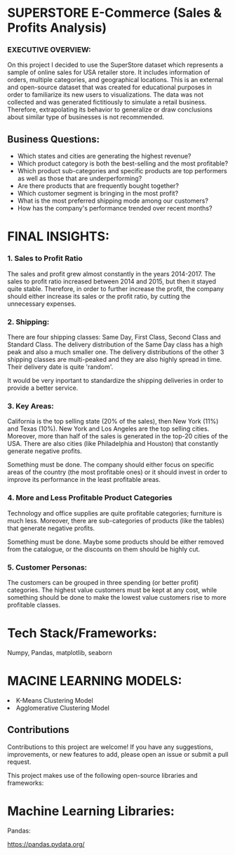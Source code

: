 <h1>SUPERSTORE E-Commerce (Sales & Profits Analysis)</h1>
<h3>EXECUTIVE OVERVIEW:</h3>
<p>On this project I decided to use the SuperStore dataset which represents a sample of online sales for USA retailer store. It includes information of orders, multiple categories, and geographical locations. This is an external and open-source dataset that was created for educational purposes in order to familiarize its new users to visualizations. The data was not collected and was generated fictitiously to simulate a retail business. Therefore, extrapolating its behavior to generalize or draw conclusions about similar type of businesses is not recommended.</p>
<h2>Business Questions:</h2>

<ul>
<li>Which states and cities are generating the highest revenue?</li>
  <li>Which product category is both the best-selling and the most profitable?</li>
   <li>Which product sub-categories and specific products are top performers as well as those that are underperforming?</li>
   <li>Are there products that are frequently bought together?</li>
   <li>Which customer segment is bringing in the most profit?</li>
   <li>What is the most preferred shipping mode among our customers?</li>
   <li>How has the company's performance trended over recent months?</li>
</ul>
<h1>FINAL INSIGHTS:</h1>
<h3>1. Sales to Profit Ratio</h3>
<p>The sales and profit grew almost constantly in the years 2014-2017. The sales to profit ratio increased between 2014 and 2015, but then it stayed quite stable. Therefore, in order to further increase the profit, the company should either increase its sales or the profit ratio, by cutting the unnecessary expenses.</p>
<h3>2. Shipping:</h3>
<p>There are four shipping classes: Same Day, First Class, Second Class and Standard Class.
The delivery distribution of the Same Day class has a high peak and also a much smaller one. The delivery distributions of the other 3 shipping classes are multi-peaked and they are also highly spread in time. Their delivery date is quite 'random'.

It would be very inportant to standardize the shipping deliveries in order to provide a better service.</p>
<h3>3. Key Areas:</h3>
<p>California is the top selling state (20% of the sales), then New York (11%) and Texas (10%). New York and Los Angeles are the top selling cities. Moreover, more than half of the sales is generated in the top-20 cities of the USA.
There are also cities (like Philadelphia and Houston) that constantly generate negative profits.

Something must be done. The company should either focus on specific areas of the country (the most profitable ones) or it should invest in order to improve its performance in the least profitable areas.</p>
<h3>4. More and Less Profitable Product Categories</h3>
<p>Technology and office supplies are quite profitable categories; furniture is much less. Moreover, there are sub-categories of products (like the tables) that generate negative profits.

Something must be done. Maybe some products should be either removed from the catalogue, or the discounts on them should be highly cut.</p>
<h3>5. Customer Personas:</h3>
<p>The customers can be grouped in three spending (or better profit) categories. The highest value customers must be kept at any cost, while something should be done to make the lowest value customers rise to more profitable classes.</p>
<h1>Tech Stack/Frameworks:</h1>
<p>Numpy, Pandas, matplotlib, seaborn</p>
<h1>MACINE LEARNING MODELS:</h1>
<p><li>K-Means Clustering Model</li>
<li> Agglomerative Clustering Model</li></p>
<h2>Contributions</h2>
<p>Contributions to this project are welcome! If you have any suggestions, improvements, or new features to add, please open an issue or submit a pull request.

This project makes use of the following open-source libraries and frameworks:</p>
<h1>Machine Learning Libraries:</h1>
<p>Pandas:</p><a href="https://pandas.pydata.org/">https://pandas.pydata.org/</a>
